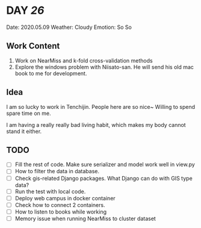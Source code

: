 # DAY _26_
Date: 2020.05.09
Weather: Cloudy
Emotion: So So
## Work Content
1. Work on NearMiss and k-fold cross-validation methods
2. Explore the windows problem with Niisato-san. He will send his old mac book to me for development.
## Idea
I am so lucky to work in Tenchijin. People here are so nice~ Willing to spend spare time on me.

I am having a really really bad living habit, which makes my body cannot stand it either.
## TODO
- [ ] Fill the rest of code. Make sure serializer and model work well in view.py
- [ ] How to filter the data in database.
- [ ] Check gis-related Django packages. What Django can do with GIS type data?
- [ ] Run the test with local code.
- [ ] Deploy web campus in docker container
- [ ] Check how to connect 2 containers.
- [ ] How to listen to books while working
- [ ] Memory issue when running NearMiss to cluster dataset
